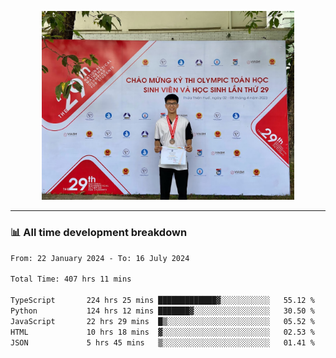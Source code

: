 <p align="center"><img src="asset/header.jpg" width="80%"/></p>

---
<!-- 
<details>
  <summary>📃 My Resume</summary>

### Education

- 📖 **Information Technology**\
📆 10/2021 - present\
📍 **Thang Long University** - Hoang Mai, Hanoi, Vietnam -->

<!-- ### Experience
- 👨‍💻 **Full Stack Web Intern**\
📆 09/2022 - 12/2023\
📍 **TECH 5S** -  Luu Huu Phuong, Phuong My Dinh I, Nam Tu Liem, Hanoi.


- 👨‍💻 **Full Stack Web Fresher**\
📆 1/2022 - 05/2023\
📍 **TECH 5S** -  Luu Huu Phuong, Phuong My Dinh I, Nam Tu Liem, Hanoi.

- 👨‍💻 **Frontend Web Fresher**\
📆 11/2023 - present\
📍 **White Neuron** -  Mau Luong, Ha Dong, Hanoi, Vietnam
</details> -->

### 📊 All time development breakdown

<!--START_SECTION:waka-->

```txt
From: 22 January 2024 - To: 16 July 2024

Total Time: 407 hrs 11 mins

TypeScript       224 hrs 25 mins █████████████▓░░░░░░░░░░░   55.12 %
Python           124 hrs 12 mins ███████▓░░░░░░░░░░░░░░░░░   30.50 %
JavaScript       22 hrs 29 mins  █▒░░░░░░░░░░░░░░░░░░░░░░░   05.52 %
HTML             10 hrs 18 mins  ▓░░░░░░░░░░░░░░░░░░░░░░░░   02.53 %
JSON             5 hrs 45 mins   ▒░░░░░░░░░░░░░░░░░░░░░░░░   01.41 %
```

<!--END_SECTION:waka-->
